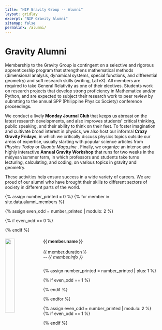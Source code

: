 ```yaml
---
title: "NIP Gravity Group -- Alumni"
layout: gridlay
excerpt: "NIP Gravity Alumni"
sitemap: false
permalink: /alumni/
---
```


# Gravity Alumni

Membership to the Gravity Group is contingent on a selective and rigorous apprenticeship program that strengthens mathematical methods (dimensional analysis, dynamical systems, special functions, and differential geometry) and soft research skills (writing, LaTeX). All members are required to take General Relativity as one of their electives. Students work on research projects that develop strong proficiency in Mathematica and/or Python, and are expected to subject their research work to peer review by submtting to the annual SPP (Philippine Physics Society) conference proceedings. 

We conduct a lively <b> Monday Journal Club </b> that keeps us abreast on the latest research developments, and also improves students' critical thinking, public speaking, and their ability to think on their feet. To foster imagination and cultivate broad interest in physics, we also host our informal <b>Crazy Gravity Fridays</b>, in which we critically discuss physics topics outside our areas of expertise, usually starting with popular science articles from <i> Physics Today </i> or <i> Quanta Magazine </i>. Finally, we organize an intense and highly interactive <b>Annual Gravity Workshop</b> that runs for two weeks in the midyear/summer term, in which professors and students take turns lecturing, calculating, and coding, on various topics in gravity and geometry. 

These activities help ensure success in a wide variety of careers. We are proud of our alumni who have brought their skills to different sectors of society in different parts of the world.



{% assign number_printed = 0 %}
{% for member in site.data.alumni_members %}

{% assign even_odd = number_printed | modulo: 2 %}

{% if even_odd == 0 %}
<div class="row">
{% endif %}

<div class="col-sm-6 clearfix">
  <img src="{{ site.url }}{{ site.baseurl }}/images/teampic/{{ member.photo }}" class="img-responsive" width="25%" style="float: left" />
  <h4>{{ member.name }}</h4>
  {{ member.duration }} <br> <i> -- {{ member.info }}</i>
  <ul style="overflow: hidden">

  </ul>
</div>

{% assign number_printed = number_printed | plus: 1 %}

{% if even_odd == 1 %}
</div>
{% endif %}

{% endfor %}

{% assign even_odd = number_printed | modulo: 2 %}
{% if even_odd == 1 %}
</div>
{% endif %}

<!--
## Former visitors, BSc/ MSc students
<div class="row">

<div class="col-sm-4 clearfix">
<h4>Visitors</h4>
{% for member in site.data.alumni_visitors %}
{{ member.name }}
{% endfor %}
</div>

<div class="col-sm-4 clearfix">
<h4>Master students</h4>
{% for member in site.data.alumni_msc %}
{{ member.name }}
{% endfor %}
</div>

<div class="col-sm-4 clearfix">
<h4>Bachelor Students</h4>
{% for member in site.data.alumni_bsc %}
{{ member.name }}
{% endfor %}
</div>

</div>
-->
